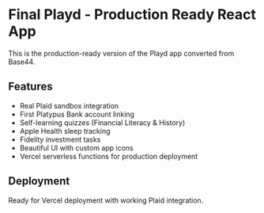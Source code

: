 # Final Playd - Production Ready React App

This is the production-ready version of the Playd app converted from Base44.

## Features
- Real Plaid sandbox integration
- First Platypus Bank account linking
- Self-learning quizzes (Financial Literacy & History)
- Apple Health sleep tracking
- Fidelity investment tasks
- Beautiful UI with custom app icons
- Vercel serverless functions for production deployment

## Deployment
Ready for Vercel deployment with working Plaid integration.

